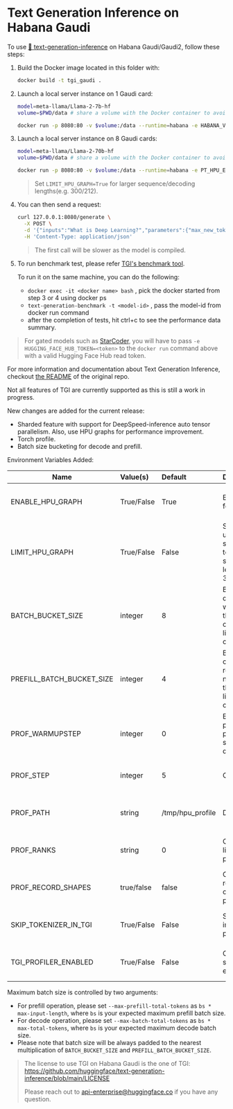 <!---
Copyright 2023 The HuggingFace Team. All rights reserved.

Licensed under the Apache License, Version 2.0 (the "License");
you may not use this file except in compliance with the License.
You may obtain a copy of the License at

    http://www.apache.org/licenses/LICENSE-2.0

Unless required by applicable law or agreed to in writing, software
distributed under the License is distributed on an "AS IS" BASIS,
WITHOUT WARRANTIES OR CONDITIONS OF ANY KIND, either express or implied.
See the License for the specific language governing permissions and
limitations under the License.
-->

# Text Generation Inference on Habana Gaudi

To use [🤗 text-generation-inference](https://github.com/huggingface/text-generation-inference) on Habana Gaudi/Gaudi2, follow these steps:

1. Build the Docker image located in this folder with:
   ```bash
   docker build -t tgi_gaudi .
   ```
2. Launch a local server instance on 1 Gaudi card:
   ```bash
   model=meta-llama/Llama-2-7b-hf
   volume=$PWD/data # share a volume with the Docker container to avoid downloading weights every run

   docker run -p 8080:80 -v $volume:/data --runtime=habana -e HABANA_VISIBLE_DEVICES=all -e OMPI_MCA_btl_vader_single_copy_mechanism=none --cap-add=sys_nice --ipc=host tgi_gaudi --model-id $model
   ```
3. Launch a local server instance on 8 Gaudi cards:
   ```bash
   model=meta-llama/Llama-2-70b-hf
   volume=$PWD/data # share a volume with the Docker container to avoid downloading weights every run

   docker run -p 8080:80 -v $volume:/data --runtime=habana -e PT_HPU_ENABLE_LAZY_COLLECTIVES=true -e HABANA_VISIBLE_DEVICES=all -e OMPI_MCA_btl_vader_single_copy_mechanism=none --cap-add=sys_nice --ipc=host tgi_gaudi --model-id $model --sharded true --num-shard 8
   ```
   > Set `LIMIT_HPU_GRAPH=True` for larger sequence/decoding lengths(e.g. 300/212).
4. You can then send a request:
   ```bash
   curl 127.0.0.1:8080/generate \
     -X POST \
     -d '{"inputs":"What is Deep Learning?","parameters":{"max_new_tokens":17, "do_sample": true}}' \
     -H 'Content-Type: application/json'
   ```
   > The first call will be slower as the model is compiled.
5. To run benchmark test, please refer [TGI's benchmark tool](https://github.com/huggingface/text-generation-inference/tree/main/benchmark).

   To run it on the same machine, you can do the following:
   * `docker exec -it <docker name> bash` , pick the docker started from step 3 or 4 using docker ps
   * `text-generation-benchmark -t <model-id>` , pass the model-id from docker run command
   * after the completion of tests, hit ctrl+c to see the performance data summary.

> For gated models such as [StarCoder](https://huggingface.co/bigcode/starcoder), you will have to pass `-e HUGGING_FACE_HUB_TOKEN=<token>` to the `docker run` command above with a valid Hugging Face Hub read token.

For more information and documentation about Text Generation Inference, checkout [the README](https://github.com/huggingface/text-generation-inference#text-generation-inference) of the original repo.

Not all features of TGI are currently supported as this is still a work in progress.

New changes are added for the current release:
- Sharded feature with support for DeepSpeed-inference auto tensor parallelism. Also, use HPU graphs for performance improvement.
- Torch profile.
- Batch size bucketing for decode and prefill.



Environment Variables Added:

<div align="center">

| Name                  | Value(s)       | Default     | Description                       | Usage                                          |
|------------------     |:---------------|:------------|:--------------------              |:---------------------------------
| ENABLE_HPU_GRAPH      | True/False     | True        | Enable HPU graph for faster execution                                                      |  add -e in docker run command  |
| LIMIT_HPU_GRAPH       | True/False     | False       | Skip HPU graph usage for prefill to save memory, set to `True` for large sequence/decoding lengths(e.g. 300/212) | add -e in docker run command |
| BATCH_BUCKET_SIZE     | integer        | 8           | Batch size for decode operation will be rounded to the nearest multiple of this number. This limits the number of cached graphs | add -e in docker run command |
| PREFILL_BATCH_BUCKET_SIZE     | integer        | 4           | Batch size for prefill operation will be rounded to the nearest multiple of this number. This limits the number of cached graphs | add -e in docker run command |
| PROF_WARMUPSTEP       | integer        | 0           | Enable/disable profile, control profile warmup step, 0 means disable profile |  add -e in docker run command  |
| PROF_STEP             | integer        | 5           | Control profile step                                                         |  add -e in docker run command  |
| PROF_PATH             | string         | /tmp/hpu_profile                                   | Define profile folder  | add -e in docker run command  |
| PROF_RANKS            | string         | 0           | Comma-separated list of ranks to profile                                     |  add -e in docker run command  |
| PROF_RECORD_SHAPES    | true/false     | false       | Control record_shapes option in the profiler                                 |  add -e in docker run command  |
| SKIP_TOKENIZER_IN_TGI | True/False     | False        | Skip tokenizer for input/output processing | add -e in docker run command |
| TGI_PROFILER_ENABLED  | True/False     | False       | Collect high-level server tracing events          | add -e in docker run command  |

</div>


Maximum batch size is controlled by two arguments:
- For prefill operation, please set `--max-prefill-total-tokens` as `bs * max-input-length`, where `bs` is your expected maximum prefill batch size.
- For decode operation, please set `--max-batch-total-tokens` as `bs * max-total-tokens`, where `bs` is your expected maximum decode batch size.
- Please note that batch size will be always padded to the nearest multiplication of `BATCH_BUCKET_SIZE` and `PREFILL_BATCH_BUCKET_SIZE`.


> The license to use TGI on Habana Gaudi is the one of TGI: https://github.com/huggingface/text-generation-inference/blob/main/LICENSE
>
> Please reach out to api-enterprise@huggingface.co if you have any question.

